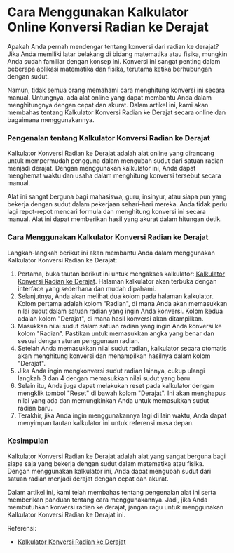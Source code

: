 Cara Menggunakan Kalkulator Online Konversi Radian ke Derajat
=============================================================

Apakah Anda pernah mendengar tentang konversi dari radian ke derajat? Jika Anda memiliki latar belakang di bidang matematika atau fisika, mungkin Anda sudah familiar dengan konsep ini. Konversi ini sangat penting dalam beberapa aplikasi matematika dan fisika, terutama ketika berhubungan dengan sudut.

Namun, tidak semua orang memahami cara menghitung konversi ini secara manual. Untungnya, ada alat online yang dapat membantu Anda dalam menghitungnya dengan cepat dan akurat. Dalam artikel ini, kami akan membahas tentang Kalkulator Konversi Radian ke Derajat secara online dan bagaimana menggunakannya.

### Pengenalan tentang Kalkulator Konversi Radian ke Derajat

Kalkulator Konversi Radian ke Derajat adalah alat online yang dirancang untuk mempermudah pengguna dalam mengubah sudut dari satuan radian menjadi derajat. Dengan menggunakan kalkulator ini, Anda dapat menghemat waktu dan usaha dalam menghitung konversi tersebut secara manual.

Alat ini sangat berguna bagi mahasiswa, guru, insinyur, atau siapa pun yang bekerja dengan sudut dalam pekerjaan sehari-hari mereka. Anda tidak perlu lagi repot-repot mencari formula dan menghitung konversi ini secara manual. Alat ini dapat memberikan hasil yang akurat dalam hitungan detik.

### Cara Menggunakan Kalkulator Konversi Radian ke Derajat

Langkah-langkah berikut ini akan membantu Anda dalam menggunakan Kalkulator Konversi Radian ke Derajat:

1. Pertama, buka tautan berikut ini untuk mengakses kalkulator: [Kalkulator Konversi Radian ke Derajat](https://www.onlinecalculatorsfree.com/id/convert/radians-to-degrees.html). Halaman kalkulator akan terbuka dengan interface yang sederhana dan mudah dipahami.
2. Selanjutnya, Anda akan melihat dua kolom pada halaman kalkulator. Kolom pertama adalah kolom "Radian", di mana Anda akan memasukkan nilai sudut dalam satuan radian yang ingin Anda konversi. Kolom kedua adalah kolom "Derajat", di mana hasil konversi akan ditampilkan.
3. Masukkan nilai sudut dalam satuan radian yang ingin Anda konversi ke kolom "Radian". Pastikan untuk memasukkan angka yang benar dan sesuai dengan aturan penggunaan radian.
4. Setelah Anda memasukkan nilai sudut radian, kalkulator secara otomatis akan menghitung konversi dan menampilkan hasilnya dalam kolom "Derajat".
5. Jika Anda ingin mengkonversi sudut radian lainnya, cukup ulangi langkah 3 dan 4 dengan memasukkan nilai sudut yang baru.
6. Selain itu, Anda juga dapat melakukan reset pada kalkulator dengan mengklik tombol "Reset" di bawah kolom "Derajat". Ini akan menghapus nilai yang ada dan memungkinkan Anda untuk memasukkan sudut radian baru.
7. Terakhir, jika Anda ingin menggunakannya lagi di lain waktu, Anda dapat menyimpan tautan kalkulator ini untuk referensi masa depan.

### Kesimpulan

Kalkulator Konversi Radian ke Derajat adalah alat yang sangat berguna bagi siapa saja yang bekerja dengan sudut dalam matematika atau fisika. Dengan menggunakan kalkulator ini, Anda dapat mengubah sudut dari satuan radian menjadi derajat dengan cepat dan akurat.

Dalam artikel ini, kami telah membahas tentang pengenalan alat ini serta memberikan panduan tentang cara menggunakannya. Jadi, jika Anda membutuhkan konversi radian ke derajat, jangan ragu untuk menggunakan Kalkulator Konversi Radian ke Derajat ini.

Referensi:

- [Kalkulator Konversi Radian ke Derajat](https://www.onlinecalculatorsfree.com/id/convert/radians-to-degrees.html)